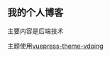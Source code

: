 ## 我的个人博客

主要内容是后端技术

主题使用[vuepress-theme-vdoing](https://github.com/xugaoyi/vuepress-theme-vdoing)
